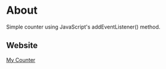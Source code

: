 # About
Simple counter using JavaScript's addEventListener() method.

## Website
[My Counter](https://brnsilveira.github.io/js-counter/)